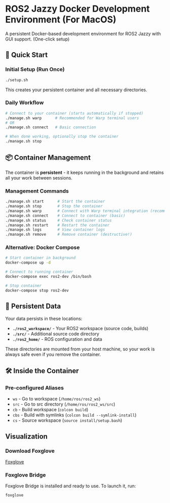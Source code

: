# ROS2 Jazzy Docker Development Environment (For MacOS) 

A persistent Docker-based development environment for ROS2 Jazzy with GUI support.
(One-click setup)

## 🚀 Quick Start

### Initial Setup (Run Once)
```bash
./setup.sh
```
This creates your persistent container and all necessary directories.

### Daily Workflow
```bash
# Connect to your container (starts automatically if stopped)
./manage.sh warp      # Recommended for Warp terminal users
# OR
./manage.sh connect   # Basic connection

# When done working, optionally stop the container
./manage.sh stop
```

## 📦 Container Management

The container is **persistent** - it keeps running in the background and retains all your work between sessions.

### Management Commands
```bash
./manage.sh start      # Start the container
./manage.sh stop       # Stop the container  
./manage.sh warp       # Connect with Warp terminal integration (recommended)
./manage.sh connect    # Connect to container (basic)
./manage.sh status     # Check container status
./manage.sh restart    # Restart the container
./manage.sh logs       # View container logs
./manage.sh remove     # Remove container (destructive!)
```

### Alternative: Docker Compose
```bash
# Start container in background
docker-compose up -d

# Connect to running container
docker-compose exec ros2-dev /bin/bash

# Stop container
docker-compose stop ros2-dev
```

## 📁 Persistent Data

Your data persists in these locations:

- **`./ros2_workspace/`** - Your ROS2 workspace (source code, builds)
- **`./src/`** - Additional source code directory  
- **`./ros2_home/`** - ROS configuration and data

These directories are mounted from your host machine, so your work is always safe even if you remove the container.

## 🛠️ Inside the Container

### Pre-configured Aliases
- `ws` - Go to workspace (`/home/ros/ros2_ws`)
- `src` - Go to src directory (`/home/ros/ros2_ws/src`)
- `cb` - Build workspace (`colcon build`)
- `cbs` - Build with symlinks (`colcon build --symlink-install`)
- `cs` - Source workspace (`source install/setup.bash`)

## Visualization
### Download Foxglove 
[Foxglove](https://foxglove.dev/download)


### Foxglove Bridge
Foxglove Bridge is installed and ready to use. To launch it, run:
```bash
foxglove
```
